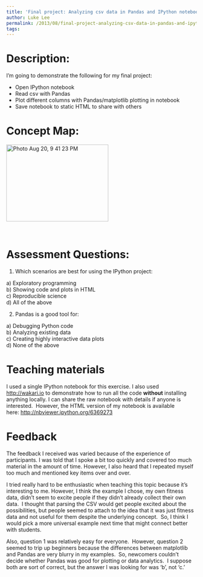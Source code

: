```yaml
---
title: 'Final project: Analyzing csv data in Pandas and IPython notebook'
author: Luke Lee
permalink: /2013/08/final-project-analyzing-csv-data-in-pandas-and-ipython-notebook/
tags:
---
```

# Description:

I&#8217;m going to demonstrate the following for my final project:

*   Open IPython notebook
*   Read csv with Pandas
*   Plot different columns with Pandas/matplotlib plotting in notebook
*   Save notebook to static HTML to share with others

# Concept Map:

[<img class=" wp-image-3996 alignnone" alt="Photo Aug 20, 9 41 23 PM" src="http://teaching.software-carpentry.org/wp-content/uploads/2013/08/Photo-Aug-20-9-41-23-PM-300x225.jpg" width="270" height="203" />][1]

&nbsp;

# Assessment Questions:

1. Which scenarios are best for using the IPython project:

a) Exploratory programming  
b) Showing code and plots in HTML  
c) Reproducible science  
d) All of the above

2. Pandas is a good tool for:

a) Debugging Python code  
b) Analyzing existing data  
c) Creating highly interactive data plots  
d) None of the above

# Teaching materials

I used a single IPython notebook for this exercise. I also used http://wakari.io to demonstrate how to run all the code **without** installing anything locally. I can share the raw notebook with details if anyone is interested.  However, the HTML version of my notebook is available here: <http://nbviewer.ipython.org/6369273>

# Feedback

The feedback I received was varied because of the experience of participants. I was told that I spoke a bit too quickly and covered too much material in the amount of time. However, I also heard that I repeated myself too much and mentioned key items over and over.

I tried really hard to be enthusiastic when teaching this topic because it&#8217;s interesting to me. However, I think the example I chose, my own fitness data, didn&#8217;t seem to excite people if they didn&#8217;t already collect their own data.  I thought that parsing the CSV would get people excited about the possibilities, but people seemed to attach to the idea that it was just fitness data and not useful for them despite the underlying concept.  So, I think I would pick a more universal example next time that might connect better with students.

Also, question 1 was relatively easy for everyone.  However, question 2 seemed to trip up beginners because the differences between matplotlib and Pandas are very blurry in my examples.  So, newcomers couldn&#8217;t decide whether Pandas was good for plotting or data analytics.  I suppose both are sort of correct, but the answer I was looking for was &#8216;b&#8217;, not &#8216;c.&#8217;

 [1]: http://teaching.software-carpentry.org/wp-content/uploads/2013/08/Photo-Aug-20-9-41-23-PM.jpg
